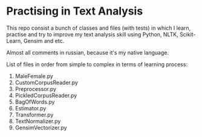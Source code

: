 # Practising in Text Analysis

This repo consist a bunch of classes and files (with tests) in which I learn, practise and try to improve my text analysis skill using Python, NLTK, Scikit-Learn, Gensim and etc.

Almost all comments in russian, because it's my native language.

List of files in order from simple to complex in terms of learning process:

1. MaleFemale.py
2. CustomCorpusReader.py
3. Preprocessor.py
4. PickledCorpusReader.py
5. BagOfWords.py
6. Estimator.py
7. Transformer.py
8. TextNormalizer.py
9. GensimVectorizer.py